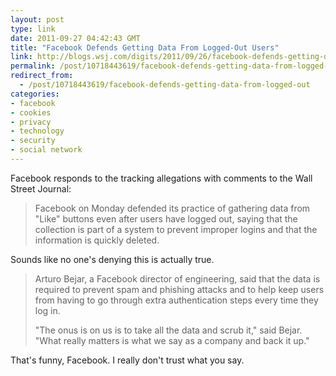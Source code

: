 ```yaml
---
layout: post
type: link
date: 2011-09-27 04:42:43 GMT
title: "Facebook Defends Getting Data From Logged-Out Users"
link: http://blogs.wsj.com/digits/2011/09/26/facebook-defends-getting-data-from-logged-out-users/
permalink: /post/10718443619/facebook-defends-getting-data-from-logged-out
redirect_from: 
  - /post/10718443619/facebook-defends-getting-data-from-logged-out
categories:
- facebook
- cookies
- privacy
- technology
- security
- social network
---
```

<p>Facebook responds to the tracking allegations with comments to the Wall Street Journal:</p>
<blockquote>Facebook on Monday defended its practice of gathering data from "Like" buttons even after users have logged out, saying that the collection is part of a system to prevent improper logins and that the information is quickly deleted.</blockquote>
<p>Sounds like no one's denying this is actually true.</p>
<blockquote><p>Arturo Bejar, a Facebook director of engineering, said that the data is required to prevent spam and phishing attacks and to help keep users from having to go through extra authentication steps every time they log in.</p><p>"The onus is on us is to take all the data and scrub it," said Bejar. "What really matters is what we say as a company and back it up."</p></blockquote>
<p>That's funny, Facebook. I really don't trust what you say.</p>